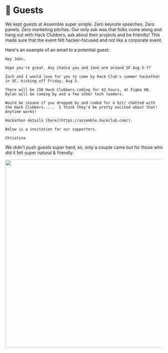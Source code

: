 # 👋 Guests

We kept guests at Assemble super simple. Zero keynote speeches. Zero panels. Zero marketing pitches. Our only ask was that folks come along and hang out with Hack Clubbers, ask about their projects and be friendly! This made sure that the event felt hacker-focused and not like a corporate event. 

Here's an example of an email to a potential guest:

```
Hey John, 

Hope you're great. Any chance you and Jane are around SF Aug 5-7? 

Zach and I would love for you to come by Hack Club's summer hackathon in SF, kicking off Friday, Aug 5. 

There will be 150 Hack Clubbers coding for 42 hours, at Figma HQ. Dylan will be coming by and a few other tech leaders. 

Would be insane if you dropped by and coded for a bit/ chatted with the Hack Clubbers.....  I think they'd be pretty excited about that!  Anytime works! 

Hackathon details [here](https://assemble.hackclub.com/).

Below is a invitation for our supporters. 

Christina
```

We didn't push guests super hard, so, only a couple came but for those who did it felt super natural & friendly.

<img src="https://cloud-cfwjwb01y-hack-club-bot.vercel.app/0screenshot_2022-09-13_at_2.01.52_pm.png" width="600px">